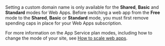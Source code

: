 Setting a custom domain name is only available for the **Shared**, **Basic** and **Standard** modes for Web Apps. Before switching a web app from the **Free** mode to the **Shared**, **Basic** or **Standard** mode, you must first remove spending caps in place for your Web Apps subscription. 

For more information on the App Service plan modes, including how to change the mode of your site, see [How to scale web apps](web-sites-scale).